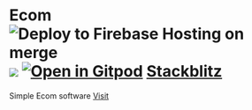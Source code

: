 # Ecom ![Deploy to Firebase Hosting on merge](https://github.com/satheshsat/ecom/workflows/Deploy%20to%20Firebase%20Hosting%20on%20merge/badge.svg) [![](https://img.shields.io/static/v1?label=Sponsor&message=%E2%9D%A4&logo=GitHub&color=%23fe8e86)](https://github.com/sponsors/satheshsat) [![Open in Gitpod](https://gitpod.io/button/open-in-gitpod.svg)](https://gitpod.io/#https://github.com/satheshsat/ecom) [Stackblitz](https://stackblitz.com/edit/github-jkj7gh)

Simple Ecom software [Visit](https://ecom.sathesh.in/ "Billing")
